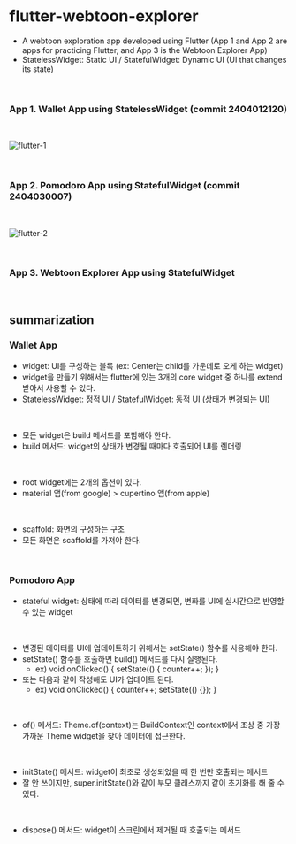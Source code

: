 # flutter-webtoon-explorer

- A webtoon exploration app developed using Flutter (App 1 and App 2 are apps for practicing Flutter, and App 3 is the Webtoon Explorer App)
- StatelessWidget: Static UI / StatefulWidget: Dynamic UI (UI that changes its state)

<br>

### App 1. Wallet App using StatelessWidget (commit 2404012120)

<br>

![flutter-1](https://github.com/yeohj0710/flutter-webtoon-explorer/assets/93759367/ccff9a0b-b99a-4ede-8102-5781600571ca)

<br>

### App 2. Pomodoro App using StatefulWidget (commit 2404030007)

<br>

![flutter-2](https://github.com/yeohj0710/flutter-webtoon-explorer/assets/93759367/5cb4e565-3556-48d8-aa02-0668f29ff775)

<br>

### App 3. Webtoon Explorer App using StatefulWidget

<br>

## summarization

### Wallet App

- widget: UI를 구성하는 블록 (ex: Center는 child를 가운데로 오게 하는 widget)
- widget을 만들기 위해서는 flutter에 있는 3개의 core widget 중 하나를 extend 받아서 사용할 수 있다.
- StatelessWidget: 정적 UI / StatefulWidget: 동적 UI (상태가 변경되는 UI)

<br>

- 모든 widget은 build 메서드를 포함해야 한다.
- build 메서드: widget의 상태가 변경될 때마다 호출되어 UI를 렌더링

<br>

- root widget에는 2개의 옵션이 있다.
- material 앱(from google) > cupertino 앱(from apple)

<br>

- scaffold: 화면의 구성하는 구조
- 모든 화면은 scaffold를 가져야 한다.

<br>

### Pomodoro App

- stateful widget: 상태에 따라 데이터를 변경되면, 변화를 UI에 실시간으로 반영할 수 있는 widget

<br>

- 변경된 데이터를 UI에 업데이트하기 위해서는 setState() 함수를 사용해야 한다.
- setState() 함수를 호출하면 build() 메서드를 다시 실행된다.
  - ex) void onClicked() { setState(() { counter++; }); }
- 또는 다음과 같이 작성해도 UI가 업데이트 된다.
  - ex) void onClicked() { counter++; setState(() {}); }

<br>

- of() 메서드: Theme.of(context)는 BuildContext인 context에서 조상 중 가장 가까운 Theme widget을 찾아 데이터에 접근한다.

<br>

- initState() 메서드: widget이 최초로 생성되었을 때 한 번만 호출되는 메서드
- 잘 안 쓰이지만, super.initState()와 같이 부모 클래스까지 같이 초기화를 해 줄 수 있다.

<br>

- dispose() 메서드: widget이 스크린에서 제거될 때 호출되는 메서드

<br>
<br>
